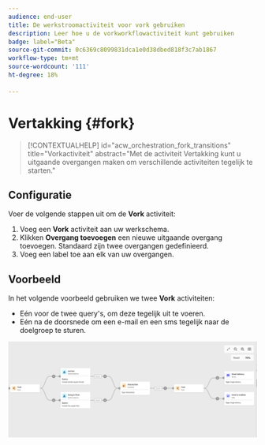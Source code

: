 ```yaml
---
audience: end-user
title: De werkstroomactiviteit voor vork gebruiken
description: Leer hoe u de vorkworkflowactiviteit kunt gebruiken
badge: label="Beta"
source-git-commit: 0c6369c8099831dca1e0d38dbed818f3c7ab1867
workflow-type: tm+mt
source-wordcount: '111'
ht-degree: 18%

---
```



# Vertakking {#fork}

>[!CONTEXTUALHELP]
>id="acw_orchestration_fork_transitions"
>title="Vorkactiviteit"
>abstract="Met de activiteit Vertakking kunt u uitgaande overgangen maken om verschillende activiteiten tegelijk te starten."

## Configuratie

Voer de volgende stappen uit om de **Vork** activiteit:

1. Voeg een **Vork** activiteit aan uw werkschema.
1. Klikken **Overgang toevoegen** een nieuwe uitgaande overgang toevoegen. Standaard zijn twee overgangen gedefinieerd.
1. Voeg een label toe aan elk van uw overgangen.

## Voorbeeld

In het volgende voorbeeld gebruiken we twee **Vork** activiteiten:

* Eén voor de twee query&#39;s, om deze tegelijk uit te voeren.
* Eén na de doorsnede om een e-mail en een sms tegelijk naar de doelgroep te sturen.

![](../assets/workflow-fork-example.png)

